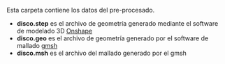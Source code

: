 Esta carpeta contiene los datos del pre-procesado. 

- **disco.step** es el archivo de geometría generado mediante el software de modelado 3D [Onshape](https://cad.onshape.com/documents/0aa5e16aa5ecf79ffe00628e/w/097ac0cb551f4c448e337ade/e/b8136df38db1e787394d104c?renderMode=0&uiState=64d9410fc1a6b3592a9654ca)
- **disco.geo** es el archivo de geometría generado por el software de mallado [gmsh](https://gmsh.info/)
- **disco.msh** es el archivo del mallado generado por el gmsh
